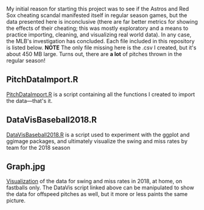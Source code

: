 My initial reason for starting this project was to see if the Astros and Red Sox cheating scandal manifested itself in regular season games, but the data presented here is inconclusive (there are far better metrics for showing the effects of their cheating; this was mostly exploratory and a means to practice importing, cleaning, and visualizing real world data). In any case, the MLB's investigation has concluded. Each file included in this repository is listed below.
**NOTE** The only file missing here is the .csv I created, but it's about 450 MB large. Turns out, there are __a lot__ of pitches thrown in the regular season!

## PitchDataImport.R
[PitchDataImport.R](https://github.com/evvillalpando/SwingandMissRates2018MLB/blob/master/PitchDataImport.R) is a script containing all the functions I created to import the data—that's it.

## DataVisBaseball2018.R
[DataVisBaseball2018.R](https://github.com/evvillalpando/SwingandMissRates2018MLB/blob/master/DataVisBaseball2018.R) is a script used to experiment with the ggplot and ggimage packages, and ultimately visualize the swing and miss rates by team for the 2018 season

## Graph.jpg
[Visualization](https://raw.githubusercontent.com/evvillalpando/SwingandMissRates2018MLB/master/Rplot07.jpeg) of the data for swing and miss rates in 2018, at home, on fastballs only. The DataVis script linked above can be manipulated to show the data for offspeed pitches as well, but it more or less paints the same picture.

